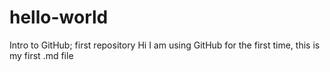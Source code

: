 # hello-world
Intro to GitHub; first repository
Hi I am using GitHub for the first time, this is my first .md file
